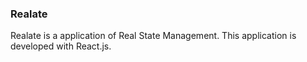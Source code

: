 ### Realate
Realate is a application of Real State Management. This application is developed with React.js. 
